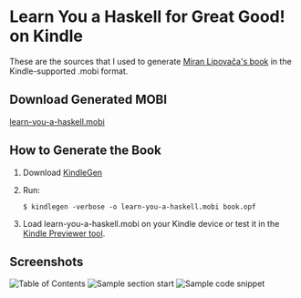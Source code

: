 Learn You a Haskell for Great Good! on Kindle
=============================================
These are the sources that I used to generate [Miran Lipovača's book][1] in the
Kindle-supported .mobi format.


Download Generated MOBI
-----------------------
[learn-you-a-haskell.mobi](https://github.com/RadoBuransky/learn-you-a-haskell-kindle/releases/download/v1.0.0/learn-you-a-haskell.mobi)


How to Generate the Book
------------------------
1. Download [KindleGen][2]
2. Run:

   `$ kindlegen -verbose -o learn-you-a-haskell.mobi book.opf`

3. Load learn-you-a-haskell.mobi on your Kindle device or test it in the [Kindle
Previewer tool][2].


Screenshots
-----------
![Table of Contents](https://github.com/igstan/learn-you-a-haskell-kindle/raw/master/screenshot-01.gif)
![Sample section start](https://github.com/igstan/learn-you-a-haskell-kindle/raw/master/screenshot-02.gif)
![Sample code snippet](https://github.com/igstan/learn-you-a-haskell-kindle/raw/master/screenshot-03.gif)


[1]: http://learnyouahaskell.com/
[2]: http://www.amazon.com/gp/feature.html?ie=UTF8&docId=1000234621
